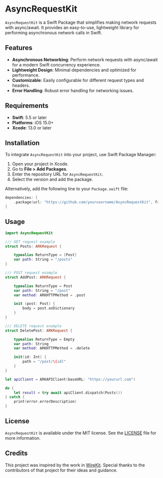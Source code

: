 # AsyncRequestKit

`AsyncRequestKit` is a Swift Package that simplifies making network requests with async/await. It provides an easy-to-use, lightweight library for performing asynchronous network calls in Swift.

## Features

- **Asynchronous Networking**: Perform network requests with async/await for a modern Swift concurrency experience.
- **Lightweight Design**: Minimal dependencies and optimized for performance.
- **Customizable**: Easily configurable for different request types and headers.
- **Error Handling**: Robust error handling for networking issues.

## Requirements

- **Swift**: 5.5 or later
- **Platforms**: iOS 15.0+
- **Xcode**: 13.0 or later

## Installation

To integrate `AsyncRequestKit` into your project, use Swift Package Manager:

1. Open your project in Xcode.
2. Go to **File > Add Packages**.
3. Enter the repository URL for `AsyncRequestKit`.
4. Select the version and add the package.

Alternatively, add the following line to your `Package.swift` file:

```swift
dependencies: [
    .package(url: "https://github.com/yourusername/AsyncRequestKit", from: "1.0.0")
]
```

## Usage

```swift
import AsyncRequestKit

/// GET request example
struct Posts: ARKRequest {

    typealias ReturnType = [Post]
    var path: String = "/posts"
}

/// POST request example
struct AddPost: ARKRequest {

    typealias ReturnType = Post
    var path: String = "/post"
    var method: ARKHTTPMethod = .post

    init (post: Post) {
        body = post.asDictionary
    }
}

/// DELETE request example
struct DeletePost: ARKRequest {

    typealias ReturnType = Empty
    var path: String
    var method: ARKHTTPMethod = .delete

    init(id: Int) {
        path = "/post/\(id)"
    }
}

let apiClient = ARKAPIClient(baseURL: "https://yoururl.com")

do {
    let result = try await apiClient.dispatch(Posts())
} catch {
    print(error.errorDescription)
}
```

## License

`AsyncRequestKit` is available under the MIT license. See the [LICENSE](LICENSE) file for more information.

## Credits

This project was inspired by the work in [WireKit](https://github.com/afterxleep/WireKit). Special thanks to the contributors of that project for their ideas and guidance.

